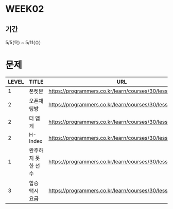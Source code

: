 # WEEK02
## 기간
5/5(목) ~ 5/11(수)
# 문제
|LEVEL|TITLE|URL|
|----|---------|--------------------------|
|1|폰켓몬|https://programmers.co.kr/learn/courses/30/lessons/1845|
|2|오픈채팅방|https://programmers.co.kr/learn/courses/30/lessons/42888|
|2|더 맵게|https://programmers.co.kr/learn/courses/30/lessons/42626|
|2|H-Index|https://programmers.co.kr/learn/courses/30/lessons/42747|
|1|완주하지 못한 선수|https://programmers.co.kr/learn/courses/30/lessons/42576|
|3|합승 택시 요금|https://programmers.co.kr/learn/courses/30/lessons/72413|
